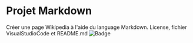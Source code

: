 # Projet Markdown
Créer une page Wikipedia à l'aide du language Markdown.
License, fichier VisualStudioCode et README.md
![Badge](https://img.shields.io/badge/Markdown-Terminer-green)
